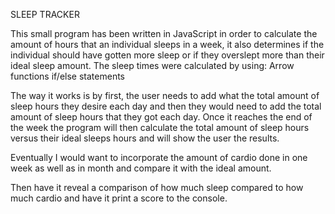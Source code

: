 SLEEP TRACKER

This small program has been written in JavaScript in order to calculate the amount of hours that an individual sleeps in a week, it also determines if the individual should have gotten more sleep or if they overslept more than their ideal sleep amount.
The sleep times were calculated by using:
Arrow functions
if/else statements

The way it works is by first, the user needs to add what the total amount of sleep hours they desire each day and then they would need to add the total amount of sleep hours that they got each day. Once it reaches the end of the week the program will then calculate the total amount of sleep hours versus their ideal sleeps hours and will show the user the results.

Eventually I would want to incorporate the amount of cardio done in one week as well as in month and compare it with the ideal amount.

Then have it reveal a comparison of how much sleep compared to how much cardio and have it print a score to the console.
